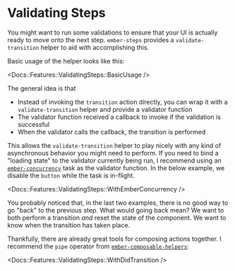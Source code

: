 # Validating Steps

You might want to run some validations to ensure that your UI is actually ready to move onto the next step. `ember-steps` provides a `validate-transition` helper to aid with accomplishing this.

Basic usage of the helper looks like this:

<Docs::Features::ValidatingSteps::BasicUsage />

The general idea is that

- Instead of invoking the `transition` action directly, you can wrap it with a `validate-transition` helper and provide a validator function
- The validator function received a callback to invoke if the validation is successful
- When the validator calls the callback, the transition is performed

This allows the `validate-transition` helper to play nicely with any kind of asynchronous behavior you might need to perform. If you need to bind a "loading state" to the validator currently being run, I recommend using an [`ember-concurrency`][ember-concurrency] task as the validator function. In the below example, we disable the `button` while the task is in-flight.

<Docs::Features::ValidatingSteps::WithEmberConcurrency />

You probably noticed that, in the last two examples, there is no good way to go "back" to the previous step. What would going back mean? We want to both perform a transition _and_ reset the state of the component. We want to know when the transition has taken place.

Thankfully, there are already great tools for composing actions together. I recommend the `pipe` operator from [`ember-composable-helpers`][ember-composable-helpers]:

<Docs::Features::ValidatingSteps::WithDidTransition />

[ember-concurrency]: http://ember-concurrency.com/docs/introduction/
[ember-composable-helpers]: https://github.com/DockYard/ember-composable-helpers
